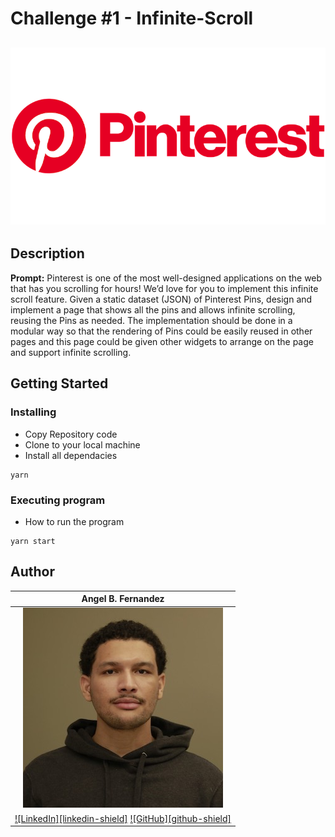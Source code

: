 # Challenge #1 - Infinite-Scroll

## <div align="center">![Pintrest Logo](src/images/icons+logos/pinterest-logo.png) </div>

## Description

<p><strong>Prompt:</strong> Pinterest is one of the most well-designed applications on the web that has you scrolling for hours! We’d love for you to implement this infinite scroll feature. Given a static dataset (JSON) of Pinterest Pins, design and implement a page that shows all the pins and allows infinite scrolling, reusing the Pins as needed. The implementation should be done in a modular way so that the rendering of Pins could be easily reused in other pages and this page could be given other widgets to arrange on the page and support infinite scrolling.</p>

## Getting Started

### Installing

* Copy Repository code
* Clone to your local machine
* Install all dependacies
```
yarn 
```

### Executing program

* How to run the program
```
yarn start
```

## Author

 | Angel B. Fernandez                                                                                                                                                           |
 | ---------------------------------------------------------------------------------------------------------------------------------------------------------------------------- |
 | <div align="center">![Angel](src/images/angel-photo.jpg)</div>                                                                                                               |
 | [![LinkedIn][linkedin-shield]](https://www.linkedin.com/in/angelbienvenidofernandez/) [![GitHub][github-shield]](https://github.com/Avixph) |

